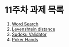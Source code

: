 # 11주차 과제 목록

1. [Word Search](./week11-1-word-search)
2. [Levenshtein distance](./week11-2-levenshtein-distance)
3. [Sudoku Validator](./week11-3-sudoku-validator)
4. [Poker Hands](./week11-4-poker-hands)